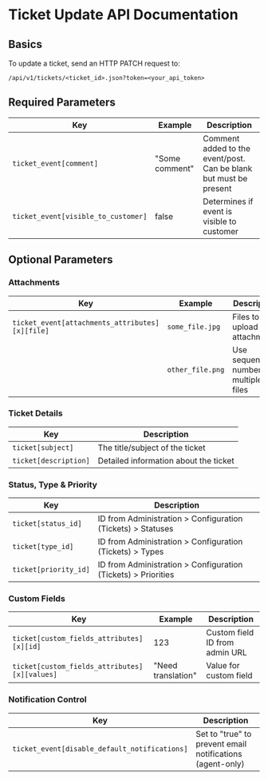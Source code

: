 # Ticket Update API Documentation

## Basics
To update a ticket, send an HTTP PATCH request to:
```
/api/v1/tickets/<ticket_id>.json?token=<your_api_token>
```

## Required Parameters

| Key | Example | Description |
|-----|---------|-------------|
| `ticket_event[comment]` | "Some comment" | Comment added to the event/post. Can be blank but must be present |
| `ticket_event[visible_to_customer]` | false | Determines if event is visible to customer |

## Optional Parameters

### Attachments
| Key | Example | Description |
|-----|---------|-------------|
| `ticket_event[attachments_attributes][x][file]` | `some_file.jpg` | Files to upload as attachments |
| | `other_file.png` | Use sequential numbers for multiple files |

### Ticket Details
| Key | Description |
|-----|-------------|
| `ticket[subject]` | The title/subject of the ticket |
| `ticket[description]` | Detailed information about the ticket |

### Status, Type & Priority
| Key | Description |
|-----|-------------|
| `ticket[status_id]` | ID from Administration > Configuration (Tickets) > Statuses |
| `ticket[type_id]` | ID from Administration > Configuration (Tickets) > Types |
| `ticket[priority_id]` | ID from Administration > Configuration (Tickets) > Priorities |

### Custom Fields
| Key | Example | Description |
|-----|---------|-------------|
| `ticket[custom_fields_attributes][x][id]` | 123 | Custom field ID from admin URL |
| `ticket[custom_fields_attributes][x][values]` | "Need translation" | Value for custom field |

### Notification Control
| Key | Description |
|-----|-------------|
| `ticket_event[disable_default_notifications]` | Set to "true" to prevent email notifications (agent-only) |